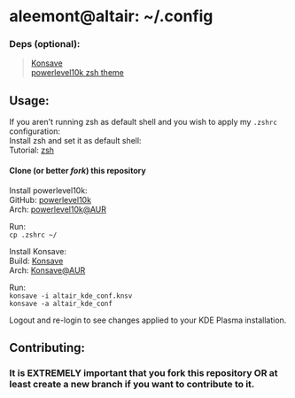 # aleemont@altair: ~/.config

### Deps (optional):
>[Konsave](https://github.com/Prayag2/konsave) \
>[powerlevel10k zsh theme](https://github.com/romkatv/powerlevel10k)

## Usage:
If you aren't running zsh as default shell and you wish to apply my `.zshrc` configuration: \
Install zsh and set it as default shell: \
Tutorial: [zsh](https://linuxg.net/how-to-install-zsh-shell-how-to-set-it-as-a-default-login-shell/)

#### Clone (or better *fork*) this repository

Install powerlevel10k: \
GitHub: [powerlevel10k](https://github.com/romkatv/powerlevel10k#arch-linux) \
Arch: [powerlevel10k@AUR](https://archlinux.org/packages/community/x86_64/zsh-theme-powerlevel10k/) 

Run: \
`cp .zshrc ~/`


Install Konsave: \
Build: [Konsave](https://github.com/Prayag2/konsave) \
Arch: [Konsave@AUR](https://aur.archlinux.org/packages/konsave) 

Run: \
`konsave -i altair_kde_conf.knsv`\
`konsave -a altair_kde_conf`

Logout and re-login to see changes applied to your KDE Plasma installation.

## Contributing:
### It is EXTREMELY important that you fork this repository OR at least create a new branch if you want to contribute to it.
